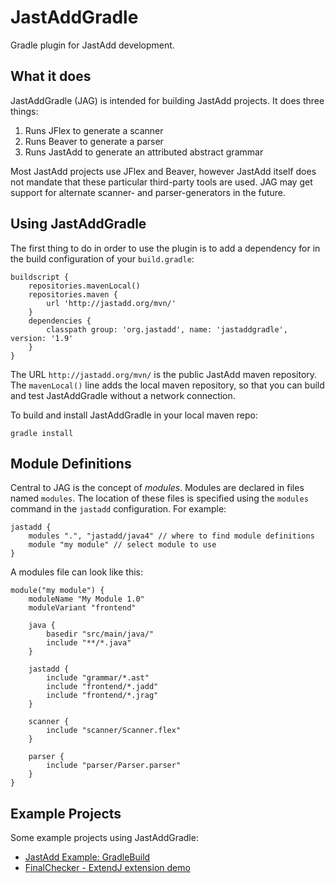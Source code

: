 JastAddGradle
=============

Gradle plugin for JastAdd development.

What it does
------------

JastAddGradle (JAG) is intended for building JastAdd projects. It does three
things:

1. Runs JFlex to generate a scanner
2. Runs Beaver to generate a parser
3. Runs JastAdd to generate an attributed abstract grammar

Most JastAdd projects use JFlex and Beaver, however JastAdd itself does not
mandate that these particular third-party tools are used.  JAG may get support
for alternate scanner- and parser-generators in the future.

Using JastAddGradle
-------------------

The first thing to do in order to use the plugin is to add a dependency for in
the build configuration of your `build.gradle`:

    buildscript {
        repositories.mavenLocal()
        repositories.maven {
            url 'http://jastadd.org/mvn/'
        }
        dependencies {
            classpath group: 'org.jastadd', name: 'jastaddgradle', version: '1.9'
        }
    }

The URL `http://jastadd.org/mvn/` is the public JastAdd maven repository.  The
`mavenLocal()` line adds the local maven repository, so that you can build and
test JastAddGradle without a network connection.

To build and install JastAddGradle in your local maven repo:

    gradle install

Module Definitions
------------------

Central to JAG is the concept of _modules_. Modules are declared in
files named `modules`. The location of these files is specified using
the `modules` command in the `jastadd` configuration. For example:

    jastadd {
        modules ".", "jastadd/java4" // where to find module definitions
        module "my module" // select module to use
    }

A modules file can look like this:

    module("my module") {
        moduleName "My Module 1.0"
        moduleVariant "frontend"

        java {
            basedir "src/main/java/"
            include "**/*.java"
        }

        jastadd {
            include "grammar/*.ast"
            include "frontend/*.jadd"
            include "frontend/*.jrag"
        }

        scanner {
            include "scanner/Scanner.flex"
        }

        parser {
            include "parser/Parser.parser"
        }
    }

Example Projects
----------------

Some example projects using JastAddGradle:

* [JastAdd Example: GradleBuild](http://jastadd.org/web/examples.php?example=GradleBuild)
* [FinalChecker - ExtendJ extension demo](https://bitbucket.org/extendj/final-checker)

